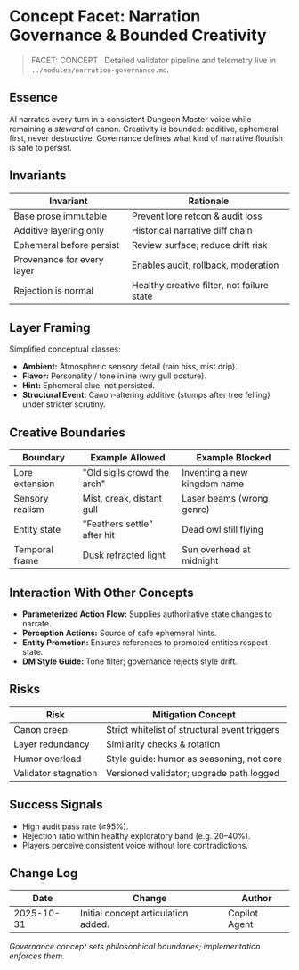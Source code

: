 # Concept Facet: Narration Governance & Bounded Creativity

> FACET: CONCEPT · Detailed validator pipeline and telemetry live in `../modules/narration-governance.md`.

## Essence

AI narrates every turn in a consistent Dungeon Master voice while remaining a _steward_ of canon. Creativity is bounded: additive, ephemeral first, never destructive. Governance defines what kind of narrative flourish is safe to persist.

## Invariants

| Invariant                  | Rationale                                  |
| -------------------------- | ------------------------------------------ |
| Base prose immutable       | Prevent lore retcon & audit loss           |
| Additive layering only     | Historical narrative diff chain            |
| Ephemeral before persist   | Review surface; reduce drift risk          |
| Provenance for every layer | Enables audit, rollback, moderation        |
| Rejection is normal        | Healthy creative filter, not failure state |

## Layer Framing

Simplified conceptual classes:

-   **Ambient:** Atmospheric sensory detail (rain hiss, mist drip).
-   **Flavor:** Personality / tone inline (wry gull posture).
-   **Hint:** Ephemeral clue; not persisted.
-   **Structural Event:** Canon-altering additive (stumps after tree felling) under stricter scrutiny.

## Creative Boundaries

| Boundary        | Example Allowed             | Example Blocked              |
| --------------- | --------------------------- | ---------------------------- |
| Lore extension  | "Old sigils crowd the arch" | Inventing a new kingdom name |
| Sensory realism | Mist, creak, distant gull   | Laser beams (wrong genre)    |
| Entity state    | "Feathers settle" after hit | Dead owl still flying        |
| Temporal frame  | Dusk refracted light        | Sun overhead at midnight     |

## Interaction With Other Concepts

-   **Parameterized Action Flow:** Supplies authoritative state changes to narrate.
-   **Perception Actions:** Source of safe ephemeral hints.
-   **Entity Promotion:** Ensures references to promoted entities respect state.
-   **DM Style Guide:** Tone filter; governance rejects style drift.

## Risks

| Risk                 | Mitigation Concept                            |
| -------------------- | --------------------------------------------- |
| Canon creep          | Strict whitelist of structural event triggers |
| Layer redundancy     | Similarity checks & rotation                  |
| Humor overload       | Style guide: humor as seasoning, not core     |
| Validator stagnation | Versioned validator; upgrade path logged      |

## Success Signals

-   High audit pass rate (≥95%).
-   Rejection ratio within healthy exploratory band (e.g. 20–40%).
-   Players perceive consistent voice without lore contradictions.

## Change Log

| Date       | Change                              | Author        |
| ---------- | ----------------------------------- | ------------- |
| 2025-10-31 | Initial concept articulation added. | Copilot Agent |

_Governance concept sets philosophical boundaries; implementation enforces them._
